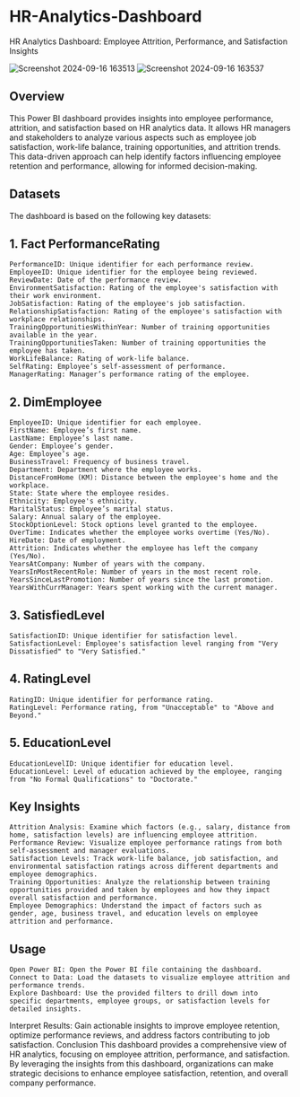 # HR-Analytics-Dashboard
HR Analytics Dashboard: Employee Attrition, Performance, and Satisfaction Insights

![Screenshot 2024-09-16 163513](https://github.com/user-attachments/assets/4376ce0c-408c-4343-942b-9715adfe50a0)
![Screenshot 2024-09-16 163537](https://github.com/user-attachments/assets/75fc9ce1-ab6c-44cf-a79f-b45494bb6d51)

## Overview
This Power BI dashboard provides insights into employee performance, attrition, and satisfaction based on HR analytics data. It allows HR managers and stakeholders to analyze various aspects such as employee job satisfaction, work-life balance, training opportunities, and attrition trends. This data-driven approach can help identify factors influencing employee retention and performance, allowing for informed decision-making.

## Datasets
The dashboard is based on the following key datasets:

## 1. Fact PerformanceRating
    PerformanceID: Unique identifier for each performance review.
    EmployeeID: Unique identifier for the employee being reviewed.
    ReviewDate: Date of the performance review.
    EnvironmentSatisfaction: Rating of the employee's satisfaction with their work environment.
    JobSatisfaction: Rating of the employee's job satisfaction.
    RelationshipSatisfaction: Rating of the employee's satisfaction with workplace relationships.
    TrainingOpportunitiesWithinYear: Number of training opportunities available in the year.
    TrainingOpportunitiesTaken: Number of training opportunities the employee has taken.
    WorkLifeBalance: Rating of work-life balance.
    SelfRating: Employee’s self-assessment of performance.
    ManagerRating: Manager’s performance rating of the employee.
## 2. DimEmployee
    EmployeeID: Unique identifier for each employee.
    FirstName: Employee’s first name.
    LastName: Employee’s last name.
    Gender: Employee’s gender.
    Age: Employee’s age.
    BusinessTravel: Frequency of business travel.
    Department: Department where the employee works.
    DistanceFromHome (KM): Distance between the employee's home and the workplace.
    State: State where the employee resides.
    Ethnicity: Employee's ethnicity.
    MaritalStatus: Employee’s marital status.
    Salary: Annual salary of the employee.
    StockOptionLevel: Stock options level granted to the employee.
    OverTime: Indicates whether the employee works overtime (Yes/No).
    HireDate: Date of employment.
    Attrition: Indicates whether the employee has left the company (Yes/No).
    YearsAtCompany: Number of years with the company.
    YearsInMostRecentRole: Number of years in the most recent role.
    YearsSinceLastPromotion: Number of years since the last promotion.
    YearsWithCurrManager: Years spent working with the current manager.
## 3. SatisfiedLevel
    SatisfactionID: Unique identifier for satisfaction level.
    SatisfactionLevel: Employee's satisfaction level ranging from "Very Dissatisfied" to "Very Satisfied."
## 4. RatingLevel
    RatingID: Unique identifier for performance rating.
    RatingLevel: Performance rating, from "Unacceptable" to "Above and Beyond."
## 5. EducationLevel
    EducationLevelID: Unique identifier for education level.
    EducationLevel: Level of education achieved by the employee, ranging from "No Formal Qualifications" to "Doctorate."
## Key Insights
    Attrition Analysis: Examine which factors (e.g., salary, distance from home, satisfaction levels) are influencing employee attrition.
    Performance Review: Visualize employee performance ratings from both self-assessment and manager evaluations.
    Satisfaction Levels: Track work-life balance, job satisfaction, and environmental satisfaction ratings across different departments and employee demographics.
    Training Opportunities: Analyze the relationship between training opportunities provided and taken by employees and how they impact overall satisfaction and performance.
    Employee Demographics: Understand the impact of factors such as gender, age, business travel, and education levels on employee attrition and performance.
## Usage
    Open Power BI: Open the Power BI file containing the dashboard.
    Connect to Data: Load the datasets to visualize employee attrition and performance trends.
    Explore Dashboard: Use the provided filters to drill down into specific departments, employee groups, or satisfaction levels for detailed insights.
Interpret Results: Gain actionable insights to improve employee retention, optimize performance reviews, and address factors contributing to job satisfaction.
Conclusion
This dashboard provides a comprehensive view of HR analytics, focusing on employee attrition, performance, and satisfaction. By leveraging the insights from this dashboard, organizations can make strategic decisions to enhance employee satisfaction, retention, and overall company performance.
